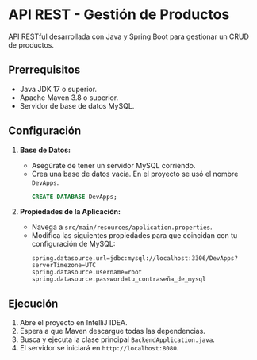 # API REST - Gestión de Productos

API RESTful desarrollada con Java y Spring Boot para gestionar un CRUD de productos.

## Prerrequisitos
* Java JDK 17 o superior.
* Apache Maven 3.8 o superior.
* Servidor de base de datos MySQL.

## Configuración

1.  **Base de Datos:**
    * Asegúrate de tener un servidor MySQL corriendo.
    * Crea una base de datos vacía. En el proyecto se usó el nombre `DevApps`.
        ```sql
        CREATE DATABASE DevApps;
        ```

2.  **Propiedades de la Aplicación:**
    * Navega a `src/main/resources/application.properties`.
    * Modifica las siguientes propiedades para que coincidan con tu configuración de MySQL:
        ```properties
        spring.datasource.url=jdbc:mysql://localhost:3306/DevApps?serverTimezone=UTC
        spring.datasource.username=root
        spring.datasource.password=tu_contraseña_de_mysql
        ```

## Ejecución
1.  Abre el proyecto en IntelliJ IDEA.
2.  Espera a que Maven descargue todas las dependencias.
3.  Busca y ejecuta la clase principal `BackendApplication.java`.
4.  El servidor se iniciará en `http://localhost:8080`. 
